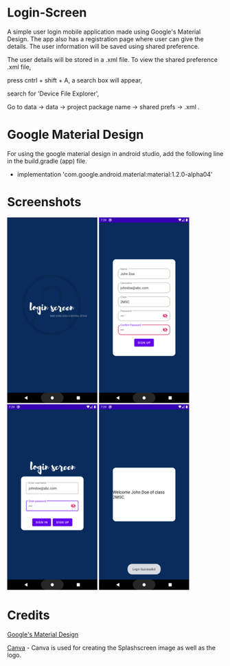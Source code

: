 # Login-Screen
A simple user login mobile application made using Google's Material Design. The app also has a registration page where user can give the 
details. The user information will be saved using shared preference. 

The user details will be stored in a .xml file. To view the shared preference .xml file,

press cntrl + shift + A, a search box will appear,

search for 'Device File Explorer',

Go to data -> data -> project package name -> shared prefs -> .xml .

# Google Material Design
For using the google material design in android studio, add the following line in the build.gradle (app) file.

+ implementation 'com.google.android.material:material:1.2.0-alpha04'

# Screenshots
 <img width="210" height="432" src="Picture1.png">       <img width="210" height="432" src="Picture2.png">       <img width="210" height="432" src="Picture3.png">          <img width="210" height="432" src="Picture4.png">  

# Credits
[Google's Material Design](https://material.io/design/)

[Canva](https://www.canva.com/) - Canva is used for creating the Splashscreen image as well as the logo.
